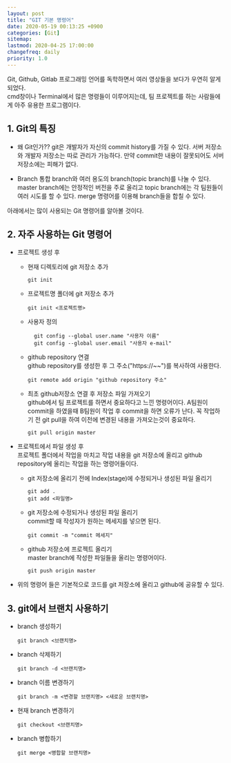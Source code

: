 ```yaml
---
layout: post
title: "GIT 기본 명령어"
date: 2020-05-19 00:13:25 +0900
categories: [Git]
sitemap:
lastmod: 2020-04-25 17:00:00
changefreq: daily
priority: 1.0
---
```


Git, Github, Gitlab 프로그래밍 언어를 독학하면서 여러 영상들을 보다가 우연히 알게 되었다.  
cmd창이나 Terminal에서 많은 명령들이 이루어지는데, 팀 프로젝트를 하는 사람들에게 아주 유용한 프로그램이다.

## 1. Git의 특징

- 왜 Git인가??
  git은 개발자가 자신의 commit history를 가질 수 있다.
  서버 저장소와 개발자 저장소는 따로 관리가 가능하다.
  만약 commit한 내용이 잘못되어도 서버 저장소에는 피해가 없다.

- Branch
  통합 branch와 여러 용도의 branch(topic branch)를 나눌 수 있다.
  master branch에는 안정적인 버전을 주로 올리고 topic branch에는 각 팀원들이 여러 시도를 할 수 있다.
  merge 명령어를 이용해 branch들을 합칠 수 있다.

아래에서는 많이 사용되는 Git 명령어를 알아볼 것이다.

## 2. 자주 사용하는 Git 명령어

- 프로젝트 생성 후

  - 현재 디렉토리에 git 저장소 추가

    ```git
    git init
    ```

  - 프로젝트명 폴더에 git 저장소 추가

    ```git
    git init <프로젝트명>
    ```

  - 사용자 정의

    ```git
      git config --global user.name "사용자 이름"
      git config --global user.email "사용자 e-mail"
    ```

  - github repository 연결      
    github repository를 생성한 후 그 주소("https://~~")를 복사하여 사용한다.

    ```git
    git remote add origin "github repository 주소"
    ```

  - 최초 github저장소 연결 후 저장소 파일 가져오기     
    github에서 팀 프로젝트를 하면서 중요하다고 느낀 명령어이다.
    A팀원이 commit을 하였을때 B팀원이 작업 후 commit을 하면 오류가 난다.
    꼭 작업하기 전 git pull을 하여 이전에 변경된 내용을 가져오는것이 중요하다.

    ```git
    git pull origin master
    ```

- 프로젝트에서 파일 생성 후    
  프로젝트 폴더에서 작업을 마치고 작업 내용을 git 저장소에 올리고 github repository에 올리는 작업을 하는 명령어들이다.

  - git 저장소에 올리기 전에 Index(stage)에 수정되거나 생성된 파일 올리기

    ```git
    git add .
    git add <파일명>
    ```

  - git 저장소에 수정되거나 생성된 파일 올리기    
    commit할 때 작성자가 원하는 메세지를 넣으면 된다.

    ```git
    git commit -m "commit 메세지"
    ```

  - github 저장소에 프로젝트 올리기    
    master branch에 작성한 파일들을 올리는 명령어이다.

      ```git
      git push origin master
      ```

- 위의 명령어 들은 기본적으로 코드를 git 저장소에 올리고 github에 공유할 수 있다.

## 3. git에서 브랜치 사용하기

- branch 생성하기

  ```git
  git branch <브랜치명>
  ```

- branch 삭제하기

  ```git
  git branch -d <브랜치명>
  ```

- branch 이름 변경하기

  ```git
  git branch -m <변경할 브랜치명> <새로운 브랜치명>
  ```

- 현재 branch 변경하기

  ```git
  git checkout <브랜치명>
  ```

- branch 병합하기

  ```
  git merge <병합할 브랜치명>
  ```
